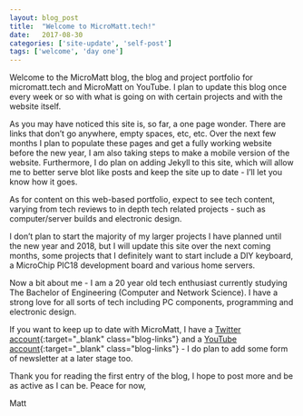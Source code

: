 ```yaml
---
layout: blog_post
title:  "Welcome to MicroMatt.tech!"
date:   2017-08-30
categories: ['site-update', 'self-post']
tags: ['welcome', 'day one']
---
```


Welcome to the MicroMatt blog, the blog and project portfolio for micromatt.tech and MicroMatt on YouTube. I plan to update this blog once every week or so with what is going on with certain projects and with the website itself.

As you may have noticed this site is, so far, a one page wonder. There are links that don’t go anywhere, empty spaces, etc, etc. Over the next few months I plan to populate these pages and get a fully working website before the new year, I am also taking steps to make a mobile version of the website. Furthermore, I do plan on adding Jekyll to this site, which will allow me to better serve blot like posts and keep the site up to date - I’ll let you know how it goes.

As for content on this web-based portfolio, expect to see tech content, varying from tech reviews to in depth tech related projects - such as computer/server builds and electronic design.

I don’t plan to start the majority of my larger projects I have planned until the new year and 2018, but I will update this site over the next coming months, some projects that I definitely want to start include a DIY keyboard, a MicroChip PIC18 development board and various home servers.

Now a bit about me - I am a 20 year old tech enthusiast currently studying The Bachelor of Engineering (Computer and Network Science). I have a strong love for all sorts of tech including PC components, programming and electronic design.

If you want to keep up to date with MicroMatt, I have a [Twitter account](https://twitter.com/chuffs97 "My Twitter"){:target="_blank" class="blog-links"} and a [YouTube account](https://www.youtube.com/channel/UCsjYwlaeT48XV7kxRLkE6bw "My YouTube Channel"){:target="_blank" class="blog-links"} - I do plan to add some form of newsletter at a later stage too.

Thank you for reading the first entry of the blog, I hope to post more and be as active as I can be. Peace for now,

Matt
